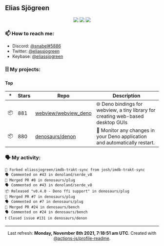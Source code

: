 ## Elias Sjögreen

<p align="center">
  <img src="https://img.shields.io/badge/🎂-dec. 2003-success" />
  <img src="https://img.shields.io/badge/🌎-Stockholm-informational" />
  <img src="https://img.shields.io/badge/👦-He/Him-informational" />
</p>

### 📫 How to reach me:

- Discord: [@snabel#5886](https://discord.com/users/267978757799673866)
- Twitter: [@eliassjogreen](https://twitter.com/eliassjogreen)
- Keybase: [@eliassjogreen](https://keybase.io/eliassjogreen)

### 🗄 My projects:

#### Top
|*|Stars|Repo|Description|
|---|---|---|---|
| 📦 | 881 | [webview/webview_deno](https://github.com/webview/webview_deno) | 🌐 Deno bindings for webview, a tiny library for creating web-based desktop GUIs |
| 📦 | 880 | [denosaurs/denon](https://github.com/denosaurs/denon) | 👀 Monitor any changes in your Deno application and automatically restart. |

### 🗣 My activity:

```
🍴 Forked eliassjogreen/imdb-trakt-sync from josh/imdb-trakt-sync
🗣 Commented on #43 in denoland/serde_v8
🎉 Merged PR #8 in denosaurs/plug
🗣 Commented on #43 in denoland/serde_v8
📦 Released "v0.4.0 - Deno ffi support" in denosaurs/plug
🎉 Merged PR #7 in denosaurs/plug
🗣 Commented on #7 in denosaurs/plug
🎉 Merged PR #24 in denosaurs/bench
🗣 Commented on #24 in denosaurs/bench
❗️ Closed issue #131 in denosaurs/denon
```

------------
<p align="center">Last refresh: <b>Monday, November 8th 2021, 7:18:51 am UTC</b>. Created with <a href=https://github.com/marketplace/actions/profile-readme>@actions-js/profile-readme</a>.</p>
